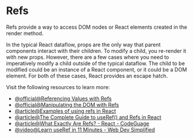# Refs

Refs provide a way to access DOM nodes or React elements created in the render method.

In the typical React dataflow, props are the only way that parent components interact with their children. To modify a child, you re-render it with new props. However, there are a few cases where you need to imperatively modify a child outside of the typical dataflow. The child to be modified could be an instance of a React component, or it could be a DOM element. For both of these cases, React provides an escape hatch.

Visit the following resources to learn more:

- [@official@Referencing Values with Refs](https://react.dev/learn/referencing-values-with-refs)
- [@official@Manipulating the DOM with Refs](https://react.dev/learn/manipulating-the-dom-with-refs)
- [@article@Examples of using refs in React](https://www.robinwieruch.de/react-ref/)
- [@article@The Complete Guide to useRef() and Refs in React](https://dmitripavlutin.com/react-useref-guide/)
- [@article@What Exactly Are Refs? - React - CodeGuage](https://www.codeguage.com/courses/react/refs)
- [@video@Learn useRef in 11 Minutes - Web Dev Simplified](https://www.youtube.com/watch?v=t2ypzz6gJm0)
